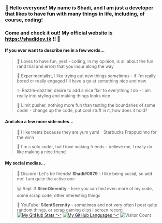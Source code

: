 ### 👋 Hello everyone! My name is **Shadi**, and I am just a developer that likes to have fun with many things in life, including, of course, coding!
### Come and check it out! My official website is **https://shadidev.tk** !! 🥳

#### If you ever want to describe me in a few words...
> 🎈 Loves to have fun, yes! - coding, in my opinion, is all about the fun (and trial and error) that you incur along the way
> 
> 🧪 Experimentalist, I like trying out new things *sometimes* - if I'm really bored or really engaged I'll have a go at something nice and new
> 
> ✨ Razzle-dazzler, desire to add a nice flair to everything I do - I am really into styling and making things looks nice
> 
> 🧨 Limit pusher, nothing more fun than testing the boundaries of some code! - change up the code, put cool stuff in it, how does it hold?

#### And also a few more side notes...
> 🍩 I like treats because they are yum yum! - Starbucks Frappucinno for the winn
> 
> 🥰 I'm a solo coder, but I love making friends - believe me, I really do like making a nice friend 

#### My social medias...
> 💬 Discord! Let's be friends! **Shadi#0879** - I like being social, so add me! I am quite the active one
> 
> 💻 Repl.it! **SilentSerenity** - here you can find even more of my code, some scrap code, other interesting things
> 
> 🎥 YouTube! **SilentSerenity** - sometimes and not very often I post quite random things, or scrap gaming clips I screen record
[![My GitHub Stats ^-^](https://github-readme-stats.vercel.app/api/?username=SilentSerenityy&count_private=true&theme=tokyonight&showicons=true)]()
[![My GitHub Languages ^-^](https://github-readme-stats.vercel.app/api/top-langs/?username=SilentSerenityy&langs_count=3&theme=tokyonight)]()
![Visitor Count](https://profile-counter.glitch.me/SilentSerenityy/count.svg)

